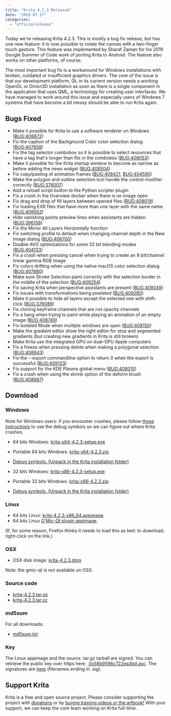 ```yaml
---
title: "Krita 4.2.3 Released"
date: "2019-07-17"
categories: 
  - "officialrelease"
---
```


Today we're releasing Krita 4.2.3. This is mostly a bug fix release, but has one new feature: it is now possible to rotate the canvas with a two-finger touch gesture. This feature was implemented by Sharaf Zaman for his 2019 Google Summer of Code work of porting Krita to Android. The feature also works on other platforms, of course.

The most important bug fix is a workaround for Windows installations with broken, outdated or insufficient graphics drivers. The core of the issue is that our development platform, Qt, in its current version needs a working OpenGL or Direct3D installation as soon as there is a single component in the application that uses QML, a technology for creating user interfaces. We have managed to work around this issue and especially users of Windows 7 systems that have become a bit messy should be able to run Krita again.

## Bugs Fixed

- Make it possible for Krita to use a software renderer on Windows ([BUG:408872](https://bugs.kde.org/show_bug.cgi?id=408872))
- Fix the caption of the Background Color color selection dialog ([BUG:407658](https://bugs.kde.org/show_bug.cgi?id=407658))
- Fix the tag selector combobox so it is possible to select resources that have a tag that's longer than fits in the combobox ([BUG:408053](https://bugs.kde.org/show_bug.cgi?id=408053))
- Make it possible for the Krita startup window to become as narrow as before adding the news widget ([BUG:408504](https://bugs.kde.org/show_bug.cgi?id=408504))
- Fix copy/pasting of animation frames ([BUG:408421](https://bugs.kde.org/show_bug.cgi?id=408421), [BUG:404595](https://bugs.kde.org/show_bug.cgi?id=404595))
- Make the polygon and outline selection tool handle the control modifier correctly ([BUG:376007](https://bugs.kde.org/show_bug.cgi?id=376007))
- Add a reload script button to the Python scripter plugin
- Fix a crash in the Overview docker when there is no image open
- Fix drag and drop of fill layers between opened files ([BUG:408019](https://bugs.kde.org/show_bug.cgi?id=408019))
- Fix loading EXR files that have more than one layer with the same name ([BUG:409552](https://bugs.kde.org/show_bug.cgi?id=409552))
- Hide vanishing points preview lines when assistants are hidden ([BUG:396158](https://bugs.kde.org/show_bug.cgi?id=396158))
- Fix the Mirror All Layers Horizontally function
- Fix switching profile to default when changing channel depth in the New Image dialog ([BUG:406700](https://bugs.kde.org/show_bug.cgi?id=406700))
- Disable AVG optimizations for some 32 bit blending modes ([BUG:404133](https://bugs.kde.org/show_bug.cgi?id=404133))
- Fix a crash when pressing cancel when trying to create an 8 bit/channel linear gamma RGB image
- Fix colors drifting when using the native macOS color selection dialog ([BUG:407880](https://bugs.kde.org/show_bug.cgi?id=407880))
- Make sure Stroke Selection paint correctly with the selection border in the middle of the selection ([BUG:409254](https://bugs.kde.org/show_bug.cgi?id=409254))
- Fix saving Krita when perspective assistants are present ([BUG:409249](https://bugs.kde.org/show_bug.cgi?id=409249))
- Fix issues with transformations being pixelated ([BUG:409280](https://bugs.kde.org/show_bug.cgi?id=409280))
- Make it possible to hide all layers except the selected one with shift-click ([BUG:376086](https://bugs.kde.org/show_bug.cgi?id=376086))
- Fix cloning keyframe channels that are not opacity channels
- Fix a hang when trying to paint while playing an animation of an empty image ([BUG:408749](https://bugs.kde.org/show_bug.cgi?id=408749))
- Fix Isolated Mode when multiple windows are open ([BUG:408150](https://bugs.kde.org/show_bug.cgi?id=408150))
- Make the gradient editor show the right editor for stop and segmented gradients (but creating new gradients in Krita is still broken)
- Make Krita use the integrated GPU on dual-GPU Apple computers
- Fix a freeze when pressing delete when making a polygonal selection ([BUG:408843](https://bugs.kde.org/show_bug.cgi?id=408843))
- Fix the --export commandline option to return 0 when the export is successful ([BUG:409133](https://bugs.kde.org/show_bug.cgi?id=409133))
- Fix support for the KDE Plasma global menu ([BUG:408015](https://bugs.kde.org/show_bug.cgi?id=408015))
- Fix a crash when using the shrink option of the deform brush ([BUG:408887](https://bugs.kde.org/show_bug.cgi?id=408887))

## Download

### Windows

Note for Windows users: if you encounter crashes, please follow [these instructions](https://docs.krita.org/en/reference_manual/dr_minw_debugger.html#dr-minw) to use the debug symbols so we can figure out where Krita crashes.

- 64 bits Windows: [krita-x64-4.2.3-setup.exe](https://download.kde.org/stable/krita/4.2.3/krita-x64-4.2.3-setup.exe)
- Portable 64 bits Windows: [krita-x64-4.2.3.zip](https://download.kde.org/stable/krita/4.2.3/krita-x64-4.2.3.zip)
- [Debug symbols. (Unpack in the Krita installation folder)](https://download.kde.org/stable/krita/4.2.3/krita-x64-4.2.3-dbg.zip)

- 32 bits Windows: [krita-x86-4.2.3-setup.exe](https://download.kde.org/stable/krita/4.2.3/krita-x86-4.2.3-setup.exe)
- Portable 32 bits Windows: [krita-x86-4.2.3.zip](https://download.kde.org/stable/krita/4.2.3/krita-x86-4.2.3.zip)
- [Debug symbols. (Unpack in the Krita installation folder)](https://download.kde.org/stable/krita/4.2.3/krita-x86-4.2.3-dbg.zip)

### Linux

- 64 bits Linux: [krita-4.2.3-x86_64.appimage](https://download.kde.org/stable/krita/4.2.3/krita-4.2.3-x86_64.appimage)
- 64 bits Linux [G'Mic-Qt plugin appimage](https://download.kde.org/stable/krita/4.2.3/gmic_krita_qt-x86_64.appimage).

(If, for some reason, Firefox thinks it needs to load this as text: to download, right-click on the link.)

### OSX

- OSX disk image: [krita-4.2.3.dmg](https://download.kde.org/stable/krita/4.2.3/krita-4.2.3.dmg)

Note: the gmic-qt is not available on OSX.

### Source code

- [krita-4.2.3.tar.gz](https://download.kde.org/stable/krita/4.2.3/krita-4.2.3.tar.gz)
- [krita-4.2.3.tar.xz](https://download.kde.org/stable/krita/4.2.3/krita-4.2.3.tar.xz)

### md5sum

For all downloads:

- [md5sum.txt](https://download.kde.org/stable/krita/4.2.3/md5sum.txt)

### Key

The Linux appimage and the source .tar.gz tarball are signed. You can retrieve the public key over https here: [ 0x58b9596c722ea3bd.asc](https://share.kde.org/index.php/s/fJ99V5mZvuyD0z8). The signatures are [here](http://download.kde.org/unstable/krita/4.2.0-beta2/) (filenames ending in .sig).

## Support Krita

Krita is a free and open source project. Please consider supporting the project with [donations](/support-us/donations/) or by [buying training videos or the artbook!](/support-us/shop) With your support, we can keep the core team working on Krita full-time.
